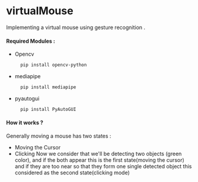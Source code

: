 # virtualMouse
Implementing a virtual mouse using gesture recognition . 

#### Required Modules :
  - Opencv   
    ```bash
      pip install opencv-python
    ```
  - mediapipe 
    ```bash
      pip install mediapipe
    ```
  - pyautogui
    ```bash
      pip install PyAutoGUI
    ```
 
#### How it works ?

Generally moving a mouse has two states :
  - Moving the Cursor 
  - Clicking
Now we consider that we'll be detecting two objects (green color), and if the both appear this is the first state(moving the cursor) and if they are too near so that they form one single detected object this considered as the second state(clicking mode)
